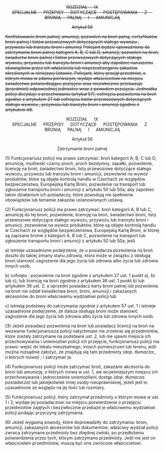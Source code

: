 <s><a name="title_9"></a><p align="center">ROZDZIAŁ &emsp; IX<br /> SPECJALNE &emsp; PRZEPISY &emsp; DOTYCZĄCE &emsp; POSTĘPOWANIA &emsp; Z &emsp; BRONIĄ &emsp; PALNĄ &emsp; I &emsp; AMUNICJIĄ</p></s>
<s><a name="section_56"></a><p align="center">Artykuł 56</p></s>
<s>Konfiskowanie broni palnej, amunicji, pozwoleń na broń palną, certyfikatów broni palnej i listów przewozowych dotyczących stałego wywozu , przywozu lub tranzytu broni i amunicji</s>
<s>Policjant będzie upoważniony do zatrzymania broni palnej kategorii A, B, C lub D, amunicji, pozwoleń na broń, świadectw broni palnej i listów przewozowych dotyczących stałego wywozu, przywozu lub tranzytu broni i amunicji aby zapobiec naruszeniu obowiązków przez ich właściciela lub nieprzestrzeganiu zakazów określonych w niniejszej Ustawie. Policjant, który przejął przedmiot, o którym mowa w zdaniu pierwszym, wydaje właścicielowi na miejscu świadectwo potwierdzające przejęcie oraz niezwłocznie przekazuje (przedmiot) odpowiedniej jednostce wraz z powodem przejęcia. Jednostka policji decyduje o przechowaniu (artykuł 57), cofnięciu pozwolenia na broń zgodnie z artykułem 27 lub cofnięciu listów przewozowych dotyczących stałego wywozu , przywozu lub tranzytu broni i amunicji zgodnie z artykułem 48.</s>

<a name="title_9"></a><p align="center">ROZDZIAŁ &emsp; IX<br /> SPECJALNE &emsp; PRZEPISY &emsp; DOTYCZĄCE &emsp; POSTĘPOWANIA &emsp; Z &emsp; BRONIĄ &emsp; PALNĄ &emsp; I &emsp; AMUNICJIĄ</p>

<!--'nakládání' w zależności od kotekstu stosowane tu jako: postępowanie i obsługa - postępowanie w momencie zabrania broni i czynności, które robi policjant, a obsługa w momencie czynności posiadacza -->

<a name="section56"> </a><p align="center">Artykuł 56</p>

<p align="center">Zatrzymanie broni palnej</p>

(1) Funkcjonariusz policji ma prawo zatrzymać: broń kategorii A, B, C lub D, amunicję, myśliwski czarny proch, proch bezdymny, zapałki, pozwolenie, licencję na broń, świadectwo broni, listy przewozowe dotyczące stałego wywozu, przywozu lub tranzytu broni i amunicji, zezwolenie na wywóz produktów, które są objęte kontrolą handlu w Czechach ze względów bezpieczeństwa, Europejską Kartę Broni, pozwolenie na transport lub zgłoszenie transportu broni i amunicji z artykułu 50 lub 50a; aby zapobiec takim działaniom ich posiadaczy, które powodują nie spełnienie obowiązków lub łamamie zakazów ustanowionych ustawą.
<!-- dosł: aby zapobiec ich właścicielom takich działań, które naruszają obowiązek lub nie przestrzegają zakazu ustanowionego w ustawie, ale to lepiej brzmi. Potrzebne znalezienie, czy dobrze przedłumaczyłam szczególnie 'černý lovecký prach, bezdýmný prach, zápalky', bo wydaje się to... dziwne. -->

(2) Funkcjonariusz policji ma prawo zatrzymać: broń kategorii A, B lub C, amunicję do tej broni, pozwolenie, licencję na broń, świadectwo broni, listy przewozowe dotyczące stałego wywozu, przywozu lub tranzytu broni i amunicji, zezwolenie na wywóz produktów, które są objęte kontrolą handlu w Czechach ze względów bezpieczeństwa, Europejską Kartę Broni, w której są zapisane bronie z kategorii A, B lub C, pozwolenie na transport lub zgłoszenie transportu broni i amunicji z artykułu 50 lub 50a, jeśli

a) istnieje uzasadnione podejrzenie, że u posiadacza pozwolenia na broń doszło do takiej zmiany stanu zdrowia, która może w związku z obsługą broni stanowić zagrożenie dla jego życia lub zdrowia albo życia lub zdrowia innych osób,

b) cofnięto : pozwolenie na broń zgodnie z artykułem 27 ust. 1 punkt a), b) lub c); lub licencję na broń zgodnie z artykułem 36 ust. 1 punkt b) lub artykułem 36 ust. 2; a uprzedni posiadacz karty broni palnej lub pozwolenia na broń nie oddał świadectwa broni, broni, amunicji i zakazanych akcesoriów do broni właściwemu wydziałowi policji lub   
<!-- potrzebne sprawdzenie w poprzednich artykułach: różnica między 'zbrojní průkaz' i  'průkaz zbraně', to pierwsze jest b) - ja przetłumaczyłam jako pozwolenie na broń -->

c) istnieją podstawy do zatrzymania zgodnie z artykułem 57 ust. 1 i istnieje uzasadnione podejrzenie, że dalsza obsługa broni może stanowić zagrożenie dla jego życia lub zdrowia albo życia lub zdrowia innych osób.

(3) Jeżeli posiadacz pozwolenia na broń lub posiadacz licencji na broń na wezwanie funkcjonariusza policji natychmiast nie zrzeknie się przedmiotów, które zostały zatrzymane na podstawie ust. 2, lub nie ujawni miejsca ich przechowywania i uniemożliwi policji ich przejęcie, funkcjonariusz policji ma prawo: wejść do lokalu mieszkalnego, innych pomieszczeń lub terenu, jeśli można rozsądnie założyć, że znajdują się tam przedmioty _(dop. tłumacza:, o których mowa)_ ; i zatrzymać je.
<!-- teren - szukam odpowiednika, coś jak grunt, ziemia - posiadana przez kogoś-->

(4) Funkcjonariusz policji może zatrzymać broń, zakazane akcesoria do broni lub amunicję, o których mowa w ust. 1, we wcześniejszym miejscu ich przechowywania i jednocześnie uniemożliwić dostęp _(dop. tłumacza: posiadacza)_ lub jakiejkolwiek innej osoby nieuprawnionej, jeżeli jest to uzasadnione ze względu na jej ilość lub rozmiary.
<!-- dosłownie: (...) uniemożliwić dostęp osoby, która posiadała zatrzymaną broń, zakazane akcesoria lub amunicję(...) -->

(5) Funkcjonariusz policji, który zatrzymał przedmioty o którym mowa w ust. 1 i 2, wydaje jej posiadaczowi na miejscu potwierdzenie o przejęciu przedmiotów zajętych i bezzwłocznie przekaże je właściwemu wydziałowi policji podając przyczynę zatrzymania.
<!-- w poprzedniej, angielskiej wersji to było oczywiste, że przekaże odp. wydziałowi, tutaj brzmi to, że się zrzeknie (kto? funkcjonariusz czy właściciel?) -->

(6) Jeżeli wygasną powody, które doprowadziły do zatrzymania: broni, amunicji, zakazanych akcesoriów lub dokumentów; właściwy wydział policji zwraca zatrzymane przedmioty bez zbędnej zwłoki, po przedłożeniu potwierdzenia przez tych, którym zatrzymano przedmioty. Jeśli nie jest on właścicielem przedmiotów, muszą być one zwrócone właścicielowi.
<!-- Tłumaczenie bardzo niedokładne, ale logiczne - właściwy organ oddaje, jeśli nie ma już powodów, ale właścicielowi, a nie np. złodziejowi. -->
